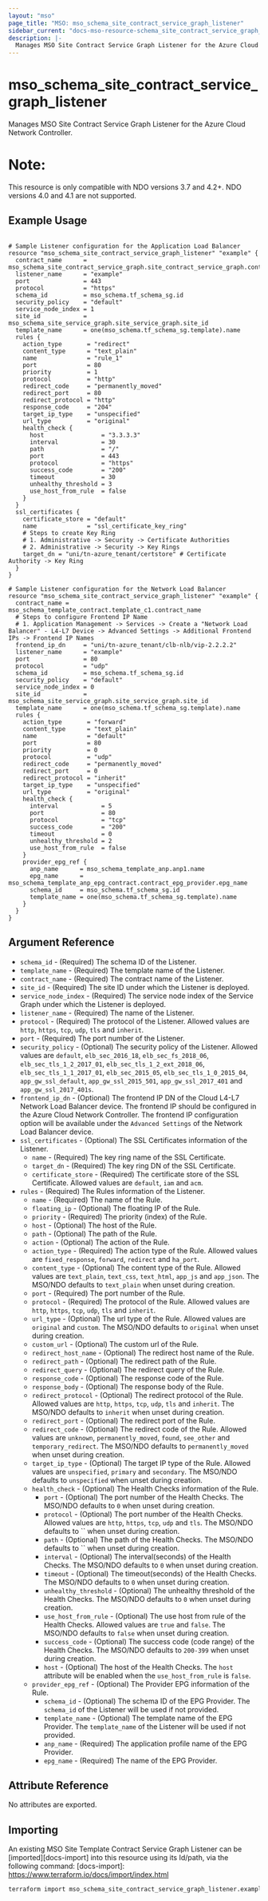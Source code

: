 ```yaml
---
layout: "mso"
page_title: "MSO: mso_schema_site_contract_service_graph_listener"
sidebar_current: "docs-mso-resource-schema_site_contract_service_graph_listener"
description: |-
  Manages MSO Site Contract Service Graph Listener for the Azure Cloud Network Controller.
---
```


# mso_schema_site_contract_service_graph_listener #

Manages MSO Site Contract Service Graph Listener for the Azure Cloud Network Controller.

# Note: #
This resource is only compatible with NDO versions 3.7 and 4.2+. NDO versions 4.0 and 4.1 are not supported.

## Example Usage ##

```hcl

# Sample Listener configuration for the Application Load Balancer
resource "mso_schema_site_contract_service_graph_listener" "example" {
  contract_name      = mso_schema_site_contract_service_graph.site_contract_service_graph.contract_name
  listener_name      = "example"
  port               = 443
  protocol           = "https"
  schema_id          = mso_schema.tf_schema_sg.id
  security_policy    = "default"
  service_node_index = 1
  site_id            = mso_schema_site_service_graph.site_service_graph.site_id
  template_name      = one(mso_schema.tf_schema_sg.template).name
  rules {
    action_type       = "redirect"
    content_type      = "text_plain"
    name              = "rule_1"
    port              = 80
    priority          = 1
    protocol          = "http"
    redirect_code     = "permanently_moved"
    redirect_port     = 80
    redirect_protocol = "http"
    response_code     = "204"
    target_ip_type    = "unspecified"
    url_type          = "original"
    health_check {
      host                = "3.3.3.3"
      interval            = 30
      path                = "/"
      port                = 443
      protocol            = "https"
      success_code        = "200"
      timeout             = 30
      unhealthy_threshold = 3
      use_host_from_rule  = false
    }
  }
  ssl_certificates {
    certificate_store = "default"
    name              = "ssl_certificate_key_ring"
    # Steps to create Key Ring
    # 1. Administrative -> Security -> Certificate Authorities
    # 2. Administrative -> Security -> Key Rings
    target_dn = "uni/tn-azure_tenant/certstore" # Certificate Authority -> Key Ring
  }
}

# Sample Listener configuration for the Network Load Balancer
resource "mso_schema_site_contract_service_graph_listener" "example" {
  contract_name = mso_schema_template_contract.template_c1.contract_name
  # Steps to configure Frontend IP Name
  # 1. Application Management -> Services -> Create a "Network Load Balancer" - L4-L7 Device -> Advanced Settings -> Additional Frontend IPs -> Frontend IP Names
  frontend_ip_dn     = "uni/tn-azure_tenant/clb-nlb/vip-2.2.2.2"
  listener_name      = "example"
  port               = 80
  protocol           = "udp"
  schema_id          = mso_schema.tf_schema_sg.id
  security_policy    = "default"
  service_node_index = 0
  site_id            = mso_schema_site_service_graph.site_service_graph.site_id
  template_name      = one(mso_schema.tf_schema_sg.template).name
  rules {
    action_type       = "forward"
    content_type      = "text_plain"
    name              = "default"
    port              = 80
    priority          = 0
    protocol          = "udp"
    redirect_code     = "permanently_moved"
    redirect_port     = 0
    redirect_protocol = "inherit"
    target_ip_type    = "unspecified"
    url_type          = "original"
    health_check {
      interval            = 5
      port                = 80
      protocol            = "tcp"
      success_code        = "200"
      timeout             = 0
      unhealthy_threshold = 2
      use_host_from_rule  = false
    }
    provider_epg_ref {
      anp_name      = mso_schema_template_anp.anp1.name
      epg_name      = mso_schema_template_anp_epg_contract.contract_epg_provider.epg_name
      schema_id     = mso_schema.tf_schema_sg.id
      template_name = one(mso_schema.tf_schema_sg.template).name
    }
  }
}

```

## Argument Reference ##

* `schema_id` - (Required) The schema ID of the Listener.
* `template_name` - (Required) The template name of the Listener.
* `contract_name` - (Required) The contract name of the Listener.
* `site_id` - (Required) The site ID under which the Listener is deployed.
* `service_node_index` - (Required) The service node index of the Service Graph under which the Listener is deployed.
* `listener_name` - (Required) The name of the Listener.
* `protocol` - (Required) The protocol of the Listener. Allowed values are `http`, `https`, `tcp`, `udp`, `tls` and `inherit`.
* `port` - (Required) The port number of the Listener.
* `security_policy` - (Optional) The security policy of the Listener. Allowed values are `default`, `elb_sec_2016_18`, `elb_sec_fs_2018_06`, `elb_sec_tls_1_2_2017_01`, `elb_sec_tls_1_2_ext_2018_06`, `elb_sec_tls_1_1_2017_01`, `elb_sec_2015_05`, `elb_sec_tls_1_0_2015_04`, `app_gw_ssl_default`, `app_gw_ssl_2015_501`, `app_gw_ssl_2017_401` and `app_gw_ssl_2017_401s`.
* `frontend_ip_dn` - (Optional) The frontend IP DN of the Cloud L4-L7 Network Load Balancer device. The frontend IP should be configured in the Azure Cloud Network Controller. The frontend IP configuration option will be available under the `Advanced Settings` of the Network Load Balancer device.
* `ssl_certificates` - (Optional) The SSL Certificates information of the Listener.
  * `name` - (Required) The key ring name of the SSL Certificate.
  * `target_dn` - (Required) The key ring DN of the SSL Certificate.
  * `certificate_store` - (Required) The certificate store of the SSL Certificate. Allowed values are `default`, `iam` and `acm`.
* `rules` - (Required) The Rules information of the Listener.
  * `name` - (Required) The name of the Rule.
  * `floating_ip` - (Optional) The floating IP of the Rule.
  * `priority` - (Required) The priority (index) of the Rule.
  * `host` - (Optional) The host of the Rule.
  * `path` - (Optional) The path of the Rule.
  * `action` - (Optional) The action of the Rule.
  * `action_type` - (Required) The action type of the Rule. Allowed values are `fixed_response`, `forward`, `redirect` and `ha_port`.
  * `content_type` - (Optional) The content type of the Rule. Allowed values are `text_plain`, `text_css`, `text_html`, `app_js` and `app_json`. The MSO/NDO defaults to `text_plain` when unset during creation.
  * `port` - (Required) The port number of the Rule.
  * `protocol` - (Required) The protocol of the Rule. Allowed values are `http`, `https`, `tcp`, `udp`, `tls` and `inherit`.
  * `url_type` - (Optional) The url type of the Rule. Allowed values are `original` and `custom`. The MSO/NDO defaults to `original` when unset during creation.
  * `custom_url` - (Optional) The custom url of the Rule.
  * `redirect_host_name` - (Optional) The redirect host name of the Rule.
  * `redirect_path` - (Optional) The redirect path of the Rule.
  * `redirect_query` - (Optional) The redirect query of the Rule.
  * `response_code` - (Optional) The response code of the Rule.
  * `response_body` - (Optional) The response body of the Rule.
  * `redirect_protocol` - (Optional) The redirect protocol of the Rule. Allowed values are `http`, `https`, `tcp`, `udp`, `tls` and `inherit`. The MSO/NDO defaults to `inherit` when unset during creation.
  * `redirect_port` - (Optional) The redirect port of the Rule.
  * `redirect_code` - (Optional) The redirect code of the Rule. Allowed values are `unknown`, `permanently_moved`, `found`, `see_other` and `temporary_redirect`. The MSO/NDO defaults to `permanently_moved` when unset during creation.
  * `target_ip_type` - (Optional) The target IP type of the Rule. Allowed values are `unspecified`, `primary` and `secondary`.  The MSO/NDO defaults to `unspecified` when unset during creation.
  * `health_check` - (Optional) The Health Checks information of the Rule.
    * `port` - (Optional) The port number of the Health Checks. The MSO/NDO defaults to `0` when unset during creation.
    * `protocol` - (Optional) The port number of the Health Checks. Allowed values are `http`, `https`, `tcp`, `udp` and `tls`. The MSO/NDO defaults to `` when unset during creation.
    * `path` - (Optional) The path of the Health Checks. The MSO/NDO defaults to `` when unset during creation.
    * `interval` - (Optional) The interval(seconds) of the Health Checks. The MSO/NDO defaults to `0` when unset during creation.
    * `timeout` - (Optional) The timeout(seconds) of the Health Checks. The MSO/NDO defaults to `0` when unset during creation.
    * `unhealthy_threshold` - (Optional) The unhealthy threshold of the Health Checks. The MSO/NDO defaults to `0` when unset during creation.
    * `use_host_from_rule` - (Optional) The use host from rule of the Health Checks. Allowed values are `true` and `false`. The MSO/NDO defaults to `false` when unset during creation.
    * `success_code` - (Optional) The success code (code range) of the Health Checks. The MSO/NDO defaults to `200-399` when unset during creation.
    * `host` - (Optional) The host of the Health Checks. The `host` attribute will be enabled when the `use_host_from_rule` is `false`.
  * `provider_epg_ref` - (Optional) The Provider EPG information of the Rule.
    * `schema_id` - (Optional) The schema ID of the EPG Provider. The `schema_id` of the Listener will be used if not provided.
    * `template_name` - (Optional) The template name of the EPG Provider. The `template_name` of the Listener will be used if not provided.
    * `anp_name` - (Required) The application profile name of the EPG Provider.
    * `epg_name` - (Required) The name of the EPG Provider.

## Attribute Reference ##

No attributes are exported.

## Importing ##

An existing MSO Site Template Contract Service Graph Listener can be [imported][docs-import] into this resource using its Id/path, via the following command: [docs-import]: <https://www.terraform.io/docs/import/index.html>

```bash
terraform import mso_schema_site_contract_service_graph_listener.example {schema_id}/sites/{site_id}/templates/{template_name}/contracts/{contract_name}/serviceNodes/{service_node_index}/listeners/{listener_name}
```